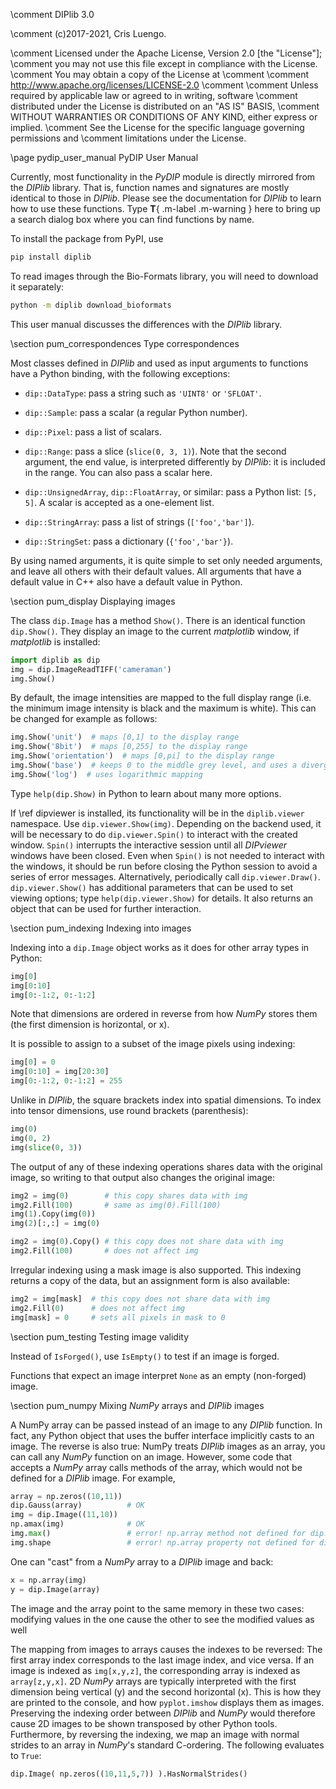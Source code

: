 \comment DIPlib 3.0

\comment (c)2017-2021, Cris Luengo.

\comment Licensed under the Apache License, Version 2.0 [the "License"];
\comment you may not use this file except in compliance with the License.
\comment You may obtain a copy of the License at
\comment
\comment    http://www.apache.org/licenses/LICENSE-2.0
\comment
\comment Unless required by applicable law or agreed to in writing, software
\comment distributed under the License is distributed on an "AS IS" BASIS,
\comment WITHOUT WARRANTIES OR CONDITIONS OF ANY KIND, either express or implied.
\comment See the License for the specific language governing permissions and
\comment limitations under the License.


\page pydip_user_manual PyDIP User Manual

Currently, most functionality in the *PyDIP* module is directly mirrored from the
*DIPlib* library. That is, function names and signatures are mostly identical to
those in *DIPlib*. Please see the documentation for *DIPlib* to learn how to use
these functions. Type **T**{ .m-label .m-warning } here to bring up a search
dialog box where you can find functions by name.

To install the package from PyPI, use
```bash
pip install diplib
```
To read images through the Bio-Formats library, you will need to download it separately:
```bash
python -m diplib download_bioformats
```

This user manual discusses the differences with the *DIPlib* library.

\section pum_correspondences Type correspondences

Most classes defined in *DIPlib* and used as input arguments to functions have
a Python binding, with the following exceptions:

- `dip::DataType`: pass a string such as `'UINT8'` or `'SFLOAT'`.

- `dip::Sample`: pass a scalar (a regular Python number).

- `dip::Pixel`: pass a list of scalars.

- `dip::Range`: pass a slice (`slice(0, 3, 1)`). Note that the second argument,
  the end value, is interpreted differently by *DIPlib*: it is included in the range.
  You can also pass a scalar here.

- `dip::UnsignedArray`, `dip::FloatArray`, or similar: pass a Python list: `[5, 5]`.
  A scalar is accepted as a one-element list.

- `dip::StringArray`: pass a list of strings (`['foo','bar']`).

- `dip::StringSet`: pass a dictionary (`{'foo','bar'}`).

By using named arguments, it is quite simple to set only needed arguments, and
leave all others with their default values. All arguments that have a default
value in C++ also have a default value in Python.

\section pum_display Displaying images

The class `dip.Image` has a method `Show()`. There is an identical function
`dip.Show()`. They display an image to the current *matplotlib* window, if
*matplotlib* is installed:

```python
import diplib as dip
img = dip.ImageReadTIFF('cameraman')
img.Show()
```

By default, the image intensities are mapped to the full display range
(i.e. the minimum image intensity is black and the maximum is white). This
can be changed for example as follows:

```python
img.Show('unit')  # maps [0,1] to the display range
img.Show('8bit')  # maps [0,255] to the display range
img.Show('orientation')  # maps [0,pi] to the display range
img.Show('base')  # keeps 0 to the middle grey level, and uses a divergent color map
img.Show('log')  # uses logarithmic mapping
```

Type `help(dip.Show)` in Python to learn about many more options.

If \ref dipviewer is installed, its functionality will be in the `diplib.viewer`
namespace. Use `dip.viewer.Show(img)`. Depending on the backend used, it
will be necessary to do `dip.viewer.Spin()` to interact with the created
window. `Spin()` interrupts the interactive session until all *DIPviewer*
windows have been closed. Even when `Spin()` is not needed to interact
with the windows, it should be run before closing the Python session to
avoid a series of error messages. Alternatively, periodically call
`dip.viewer.Draw()`.
`dip.viewer.Show()` has additional parameters
that can be used to set viewing options; type `help(dip.viewer.Show)` for details.
It also returns an object that can be used for further interaction.

\section pum_indexing Indexing into images

Indexing into a `dip.Image` object works as it does for other array types in
Python:

```python
img[0]
img[0:10]
img[0:-1:2, 0:-1:2]
```

Note that dimensions are ordered in reverse from how *NumPy* stores them
(the first dimension is horizontal, or x).

It is possible to assign to a subset of the image pixels using indexing:

```python
img[0] = 0
img[0:10] = img[20:30]
img[0:-1:2, 0:-1:2] = 255
```

Unlike in *DIPlib*, the square brackets index into spatial dimensions.
To index into tensor dimensions, use round brackets (parenthesis):

```python
img(0)
img(0, 2)
img(slice(0, 3))
```

The output of any of these indexing operations shares data with the original
image, so writing to that output also changes the original image:

```python
img2 = img(0)        # this copy shares data with img
img2.Fill(100)       # same as img(0).Fill(100)
img(1).Copy(img(0))
img(2)[:,:] = img(0)

img2 = img(0).Copy() # this copy does not share data with img
img2.Fill(100)       # does not affect img
```

Irregular indexing using a mask image is also supported. This indexing
returns a copy of the data, but an assignment form is also available:

```python
img2 = img[mask]  # this copy does not share data with img
img2.Fill(0)      # does not affect img
img[mask] = 0     # sets all pixels in mask to 0
```

\section pum_testing Testing image validity

Instead of `IsForged()`, use `IsEmpty()` to test if an image is forged.

Functions that expect an image interpret `None` as an empty (non-forged) image.

\section pum_numpy Mixing *NumPy* arrays and *DIPlib* images

A NumPy array can be passed instead of an image to any *DIPlib* function. In fact, any Python object
that uses the buffer interface implicitly casts to an image. The reverse is also true: NumPy treats
*DIPlib* images as an array, you can call any *NumPy* function on an image. However, some code that
accepts a *NumPy* array calls methods of the array, which would not be defined for a *DIPlib* image.
For example,

```python
array = np.zeros((10,11))
dip.Gauss(array)          # OK
img = dip.Image((11,10))
np.amax(img)              # OK
img.max()                 # error! np.array method not defined for dip.Image
img.shape                 # error! np.array property not defined for dip.Image
```

One can "cast" from a *NumPy* array to a *DIPlib* image and back:

```python
x = np.array(img)
y = dip.Image(array)
```

The image and the array point to the same memory in these two cases: modifying values in the one cause
the other to see the modified values as well

The mapping from images to arrays causes the indexes to be reversed: The first array index corresponds
to the last image index, and vice versa. If an image is indexed as `img[x,y,z]`, the corresponding
array is indexed as `array[z,y,x]`. 2D *NumPy* arrays are typically interpreted with the first dimension
being vertical (y) and the second horizontal (x). This is how they are printed to the console, and how
`pyplot.imshow` displays them as images. Preserving the indexing order between *DIPlib* and *NumPy* would
therefore cause 2D images to be shown transposed by other Python tools. Furthermore, by reversing the
indexing, we map an image with normal strides to an array in *NumPy*'s standard C-ordering.
The following evaluates to `True`:

```python
dip.Image( np.zeros((10,11,5,7)) ).HasNormalStrides()
```
